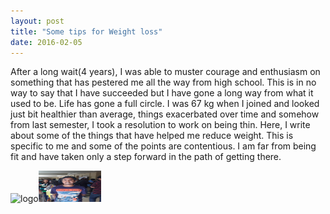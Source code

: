 ```yaml
---
layout: post
title: "Some tips for Weight loss"
date: 2016-02-05
---
```


After a long wait(4 years), I was able to muster courage and enthusiasm on something that has pestered me all the way from high school. This is in no way to say that I have succeeded but I have gone a long way from what it used to be. Life has gone a full circle. I was 67 kg when I joined and looked just bit healthier than average, things exacerbated over time and somehow from last semester, I took a resolution to work on being thin. Here, I write about some of the things that have helped me reduce weight. This is specific to me and some of the points are contentious. I am far from being fit and have taken only a step forward in the path of getting there.



<div style="float:left;"> 
<img alt="logo" src="https://aritraghosh.github.io/images/Aritra_old.jpg" style="width: 100px; height: 50px;" /><img alt="background" src="https://github.com/aritraghosh/aritraghosh.github.io/blob/master/images/IMG_20160123_091910.jpg" style="width: 100px; height: 50px;" /> 
</div>





